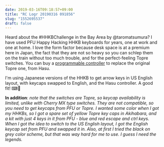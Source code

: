 ```yaml
---
date: 2019-03-16T09:18:57+09:00
title: "RC Logr 20190316 091856"
slug: "1552695537"
draft: false
---
```


Heard about the #HHKBChallenge in the Bay Area by @taromatsumura? I have used PFU Happy Hacking HHKB keyboards for years, one at work and one at home. I love the form factor because desk space is at a premium here in Japan, the fact that they are not so heavy so you can schlep them on the train without too much trouble, and for the perfect-feeling Topre switches. You can buy a [programmable controller](https://geekhack.org/index.php?PHPSESSID=mpjsj3oieehhhl0iig80oskbh51le0g7&topic=71517.0) to replace the original Topre one, from Hasu. 

I'm using Japanese versions of the HHKB to get arrow keys in US English layout, with keycaps swapped to English, and the Hasu controller. A good fit! ⌨︎💙

**In addition**: _note that the switches are Topre, so keycap availability is limited, unlike with Cherry MX type switches. They are not compatible, so you need to get keycaps from PFU or Topre. I wanted some color when I got my HHKBs, so I got a spare set of yellow Topre key caps in Akihabara, and a kit with just 4 keys in it from PFU - blue and red escape and ctrl keys. When I got the idea to switch to the US English layout, I got the English keycap set from PFU and swapped it in. Also, at first I tried the black on grey color scheme, but that was way hard for me to use. I guess I need the legends._
